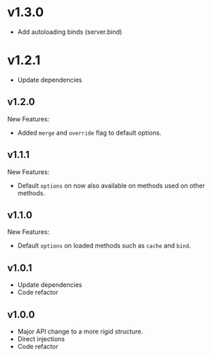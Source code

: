 # v1.3.0
- Add autoloading binds (server.bind)

# v1.2.1
- Update dependencies

## v1.2.0
New Features:
- Added `merge` and `override` flag to default options.

## v1.1.1
New Features:
- Default `options` on now also available on methods used on other methods.

## v1.1.0
New Features:
- Default `options` on loaded methods such as `cache` and `bind`.

## v1.0.1
- Update dependencies
- Code refactor

## v1.0.0
- Major API change to a more rigid structure.
- Direct injections
- Code refactor
